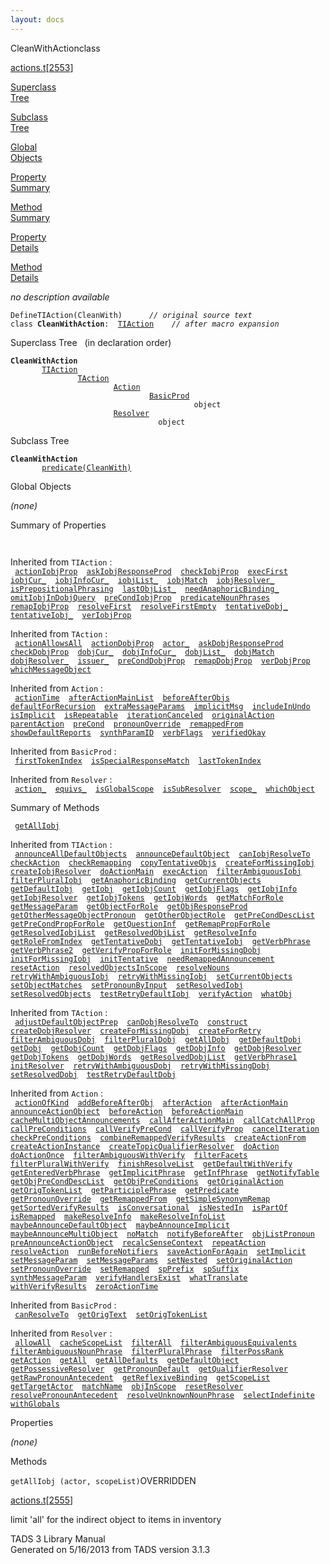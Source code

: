 ```yaml
---
layout: docs
---
```

<span class="title">CleanWithAction</span><span class="type">class</span>

[actions.t](../file/actions.t.html)\[[2553](../source/actions.t.html#2553)\]

[Superclass  
Tree](#_SuperClassTree_)

[Subclass  
Tree](#_SubClassTree_)

[Global  
Objects](#_ObjectSummary_)

[Property  
Summary](#_PropSummary_)

[Method  
Summary](#_MethodSummary_)

[Property  
Details](#_Properties_)

[Method  
Details](#_Methods_)

<div class="fdesc">

*no description available*

`DefineTIAction(CleanWith)      `*`// original source text`*  
`class `**`CleanWithAction`**` :   `[`TIAction`](../object/TIAction.html)`      `*`// after macro expansion`*

</div>

<span id="_SuperClassTree_"></span>

<div class="mjhd">

<span class="hdln">Superclass Tree</span>   (in declaration order)

</div>

**`CleanWithAction`**  
`         `[`TIAction`](../object/TIAction.html)  
`                 `[`TAction`](../object/TAction.html)  
`                         `[`Action`](../object/Action.html)  
`                                 `[`BasicProd`](../object/BasicProd.html)  
`                                         object`  
`                         `[`Resolver`](../object/Resolver.html)  
`                                 object`  
<span id="_SubClassTree_"></span>

<div class="mjhd">

<span class="hdln">Subclass Tree</span>  

</div>

**`CleanWithAction`**  
`         `[`predicate(CleanWith)`](../object/predicate(CleanWith).html)  
<span id="_ObjectSummary_"></span>

<div class="mjhd">

<span class="hdln">Global Objects</span>  

</div>

*(none)* <span id="_PropSummary_"></span>

<div class="mjhd">

<span class="hdln">Summary of Properties</span>  

</div>

` `

Inherited from `TIAction` :  
` `[`actionIobjProp`](../object/TIAction.html#actionIobjProp)`  `[`askIobjResponseProd`](../object/TIAction.html#askIobjResponseProd)`  `[`checkIobjProp`](../object/TIAction.html#checkIobjProp)`  `[`execFirst`](../object/TIAction.html#execFirst)`  `[`iobjCur_`](../object/TIAction.html#iobjCur_)`  `[`iobjInfoCur_`](../object/TIAction.html#iobjInfoCur_)`  `[`iobjList_`](../object/TIAction.html#iobjList_)`  `[`iobjMatch`](../object/TIAction.html#iobjMatch)`  `[`iobjResolver_`](../object/TIAction.html#iobjResolver_)`  `[`isPrepositionalPhrasing`](../object/TIAction.html#isPrepositionalPhrasing)`  `[`lastObjList_`](../object/TIAction.html#lastObjList_)`  `[`needAnaphoricBinding_`](../object/TIAction.html#needAnaphoricBinding_)`  `[`omitIobjInDobjQuery`](../object/TIAction.html#omitIobjInDobjQuery)`  `[`preCondIobjProp`](../object/TIAction.html#preCondIobjProp)`  `[`predicateNounPhrases`](../object/TIAction.html#predicateNounPhrases)`  `[`remapIobjProp`](../object/TIAction.html#remapIobjProp)`  `[`resolveFirst`](../object/TIAction.html#resolveFirst)`  `[`resolveFirstEmpty`](../object/TIAction.html#resolveFirstEmpty)`  `[`tentativeDobj_`](../object/TIAction.html#tentativeDobj_)`  `[`tentativeIobj_`](../object/TIAction.html#tentativeIobj_)`  `[`verIobjProp`](../object/TIAction.html#verIobjProp)`  `

Inherited from `TAction` :  
` `[`actionAllowsAll`](../object/TAction.html#actionAllowsAll)`  `[`actionDobjProp`](../object/TAction.html#actionDobjProp)`  `[`actor_`](../object/TAction.html#actor_)`  `[`askDobjResponseProd`](../object/TAction.html#askDobjResponseProd)`  `[`checkDobjProp`](../object/TAction.html#checkDobjProp)`  `[`dobjCur_`](../object/TAction.html#dobjCur_)`  `[`dobjInfoCur_`](../object/TAction.html#dobjInfoCur_)`  `[`dobjList_`](../object/TAction.html#dobjList_)`  `[`dobjMatch`](../object/TAction.html#dobjMatch)`  `[`dobjResolver_`](../object/TAction.html#dobjResolver_)`  `[`issuer_`](../object/TAction.html#issuer_)`  `[`preCondDobjProp`](../object/TAction.html#preCondDobjProp)`  `[`remapDobjProp`](../object/TAction.html#remapDobjProp)`  `[`verDobjProp`](../object/TAction.html#verDobjProp)`  `[`whichMessageObject`](../object/TAction.html#whichMessageObject)`  `

Inherited from `Action` :  
` `[`actionTime`](../object/Action.html#actionTime)`  `[`afterActionMainList`](../object/Action.html#afterActionMainList)`  `[`beforeAfterObjs`](../object/Action.html#beforeAfterObjs)`  `[`defaultForRecursion`](../object/Action.html#defaultForRecursion)`  `[`extraMessageParams`](../object/Action.html#extraMessageParams)`  `[`implicitMsg`](../object/Action.html#implicitMsg)`  `[`includeInUndo`](../object/Action.html#includeInUndo)`  `[`isImplicit`](../object/Action.html#isImplicit)`  `[`isRepeatable`](../object/Action.html#isRepeatable)`  `[`iterationCanceled`](../object/Action.html#iterationCanceled)`  `[`originalAction`](../object/Action.html#originalAction)`  `[`parentAction`](../object/Action.html#parentAction)`  `[`preCond`](../object/Action.html#preCond)`  `[`pronounOverride`](../object/Action.html#pronounOverride)`  `[`remappedFrom`](../object/Action.html#remappedFrom)`  `[`showDefaultReports`](../object/Action.html#showDefaultReports)`  `[`synthParamID`](../object/Action.html#synthParamID)`  `[`verbFlags`](../object/Action.html#verbFlags)`  `[`verifiedOkay`](../object/Action.html#verifiedOkay)`  `

Inherited from `BasicProd` :  
` `[`firstTokenIndex`](../object/BasicProd.html#firstTokenIndex)`  `[`isSpecialResponseMatch`](../object/BasicProd.html#isSpecialResponseMatch)`  `[`lastTokenIndex`](../object/BasicProd.html#lastTokenIndex)`  `

Inherited from `Resolver` :  
` `[`action_`](../object/Resolver.html#action_)`  `[`equivs_`](../object/Resolver.html#equivs_)`  `[`isGlobalScope`](../object/Resolver.html#isGlobalScope)`  `[`isSubResolver`](../object/Resolver.html#isSubResolver)`  `[`scope_`](../object/Resolver.html#scope_)`  `[`whichObject`](../object/Resolver.html#whichObject)`  `

<span id="_MethodSummary_"></span>

<div class="mjhd">

<span class="hdln">Summary of Methods</span>  

</div>

` `[`getAllIobj`](#getAllIobj)`  `

Inherited from `TIAction` :  
` `[`announceAllDefaultObjects`](../object/TIAction.html#announceAllDefaultObjects)`  `[`announceDefaultObject`](../object/TIAction.html#announceDefaultObject)`  `[`canIobjResolveTo`](../object/TIAction.html#canIobjResolveTo)`  `[`checkAction`](../object/TIAction.html#checkAction)`  `[`checkRemapping`](../object/TIAction.html#checkRemapping)`  `[`copyTentativeObjs`](../object/TIAction.html#copyTentativeObjs)`  `[`createForMissingIobj`](../object/TIAction.html#createForMissingIobj)`  `[`createIobjResolver`](../object/TIAction.html#createIobjResolver)`  `[`doActionMain`](../object/TIAction.html#doActionMain)`  `[`execAction`](../object/TIAction.html#execAction)`  `[`filterAmbiguousIobj`](../object/TIAction.html#filterAmbiguousIobj)`  `[`filterPluralIobj`](../object/TIAction.html#filterPluralIobj)`  `[`getAnaphoricBinding`](../object/TIAction.html#getAnaphoricBinding)`  `[`getCurrentObjects`](../object/TIAction.html#getCurrentObjects)`  `[`getDefaultIobj`](../object/TIAction.html#getDefaultIobj)`  `[`getIobj`](../object/TIAction.html#getIobj)`  `[`getIobjCount`](../object/TIAction.html#getIobjCount)`  `[`getIobjFlags`](../object/TIAction.html#getIobjFlags)`  `[`getIobjInfo`](../object/TIAction.html#getIobjInfo)`  `[`getIobjResolver`](../object/TIAction.html#getIobjResolver)`  `[`getIobjTokens`](../object/TIAction.html#getIobjTokens)`  `[`getIobjWords`](../object/TIAction.html#getIobjWords)`  `[`getMatchForRole`](../object/TIAction.html#getMatchForRole)`  `[`getMessageParam`](../object/TIAction.html#getMessageParam)`  `[`getObjectForRole`](../object/TIAction.html#getObjectForRole)`  `[`getObjResponseProd`](../object/TIAction.html#getObjResponseProd)`  `[`getOtherMessageObjectPronoun`](../object/TIAction.html#getOtherMessageObjectPronoun)`  `[`getOtherObjectRole`](../object/TIAction.html#getOtherObjectRole)`  `[`getPreCondDescList`](../object/TIAction.html#getPreCondDescList)`  `[`getPreCondPropForRole`](../object/TIAction.html#getPreCondPropForRole)`  `[`getQuestionInf`](../object/TIAction.html#getQuestionInf)`  `[`getRemapPropForRole`](../object/TIAction.html#getRemapPropForRole)`  `[`getResolvedIobjList`](../object/TIAction.html#getResolvedIobjList)`  `[`getResolvedObjList`](../object/TIAction.html#getResolvedObjList)`  `[`getResolveInfo`](../object/TIAction.html#getResolveInfo)`  `[`getRoleFromIndex`](../object/TIAction.html#getRoleFromIndex)`  `[`getTentativeDobj`](../object/TIAction.html#getTentativeDobj)`  `[`getTentativeIobj`](../object/TIAction.html#getTentativeIobj)`  `[`getVerbPhrase`](../object/TIAction.html#getVerbPhrase)`  `[`getVerbPhrase2`](../object/TIAction.html#getVerbPhrase2)`  `[`getVerifyPropForRole`](../object/TIAction.html#getVerifyPropForRole)`  `[`initForMissingDobj`](../object/TIAction.html#initForMissingDobj)`  `[`initForMissingIobj`](../object/TIAction.html#initForMissingIobj)`  `[`initTentative`](../object/TIAction.html#initTentative)`  `[`needRemappedAnnouncement`](../object/TIAction.html#needRemappedAnnouncement)`  `[`resetAction`](../object/TIAction.html#resetAction)`  `[`resolvedObjectsInScope`](../object/TIAction.html#resolvedObjectsInScope)`  `[`resolveNouns`](../object/TIAction.html#resolveNouns)`  `[`retryWithAmbiguousIobj`](../object/TIAction.html#retryWithAmbiguousIobj)`  `[`retryWithMissingIobj`](../object/TIAction.html#retryWithMissingIobj)`  `[`setCurrentObjects`](../object/TIAction.html#setCurrentObjects)`  `[`setObjectMatches`](../object/TIAction.html#setObjectMatches)`  `[`setPronounByInput`](../object/TIAction.html#setPronounByInput)`  `[`setResolvedIobj`](../object/TIAction.html#setResolvedIobj)`  `[`setResolvedObjects`](../object/TIAction.html#setResolvedObjects)`  `[`testRetryDefaultIobj`](../object/TIAction.html#testRetryDefaultIobj)`  `[`verifyAction`](../object/TIAction.html#verifyAction)`  `[`whatObj`](../object/TIAction.html#whatObj)`  `

Inherited from `TAction` :  
` `[`adjustDefaultObjectPrep`](../object/TAction.html#adjustDefaultObjectPrep)`  `[`canDobjResolveTo`](../object/TAction.html#canDobjResolveTo)`  `[`construct`](../object/TAction.html#construct)`  `[`createDobjResolver`](../object/TAction.html#createDobjResolver)`  `[`createForMissingDobj`](../object/TAction.html#createForMissingDobj)`  `[`createForRetry`](../object/TAction.html#createForRetry)`  `[`filterAmbiguousDobj`](../object/TAction.html#filterAmbiguousDobj)`  `[`filterPluralDobj`](../object/TAction.html#filterPluralDobj)`  `[`getAllDobj`](../object/TAction.html#getAllDobj)`  `[`getDefaultDobj`](../object/TAction.html#getDefaultDobj)`  `[`getDobj`](../object/TAction.html#getDobj)`  `[`getDobjCount`](../object/TAction.html#getDobjCount)`  `[`getDobjFlags`](../object/TAction.html#getDobjFlags)`  `[`getDobjInfo`](../object/TAction.html#getDobjInfo)`  `[`getDobjResolver`](../object/TAction.html#getDobjResolver)`  `[`getDobjTokens`](../object/TAction.html#getDobjTokens)`  `[`getDobjWords`](../object/TAction.html#getDobjWords)`  `[`getResolvedDobjList`](../object/TAction.html#getResolvedDobjList)`  `[`getVerbPhrase1`](../object/TAction.html#getVerbPhrase1)`  `[`initResolver`](../object/TAction.html#initResolver)`  `[`retryWithAmbiguousDobj`](../object/TAction.html#retryWithAmbiguousDobj)`  `[`retryWithMissingDobj`](../object/TAction.html#retryWithMissingDobj)`  `[`setResolvedDobj`](../object/TAction.html#setResolvedDobj)`  `[`testRetryDefaultDobj`](../object/TAction.html#testRetryDefaultDobj)`  `

Inherited from `Action` :  
` `[`actionOfKind`](../object/Action.html#actionOfKind)`  `[`addBeforeAfterObj`](../object/Action.html#addBeforeAfterObj)`  `[`afterAction`](../object/Action.html#afterAction)`  `[`afterActionMain`](../object/Action.html#afterActionMain)`  `[`announceActionObject`](../object/Action.html#announceActionObject)`  `[`beforeAction`](../object/Action.html#beforeAction)`  `[`beforeActionMain`](../object/Action.html#beforeActionMain)`  `[`cacheMultiObjectAnnouncements`](../object/Action.html#cacheMultiObjectAnnouncements)`  `[`callAfterActionMain`](../object/Action.html#callAfterActionMain)`  `[`callCatchAllProp`](../object/Action.html#callCatchAllProp)`  `[`callPreConditions`](../object/Action.html#callPreConditions)`  `[`callVerifyPreCond`](../object/Action.html#callVerifyPreCond)`  `[`callVerifyProp`](../object/Action.html#callVerifyProp)`  `[`cancelIteration`](../object/Action.html#cancelIteration)`  `[`checkPreConditions`](../object/Action.html#checkPreConditions)`  `[`combineRemappedVerifyResults`](../object/Action.html#combineRemappedVerifyResults)`  `[`createActionFrom`](../object/Action.html#createActionFrom)`  `[`createActionInstance`](../object/Action.html#createActionInstance)`  `[`createTopicQualifierResolver`](../object/Action.html#createTopicQualifierResolver)`  `[`doAction`](../object/Action.html#doAction)`  `[`doActionOnce`](../object/Action.html#doActionOnce)`  `[`filterAmbiguousWithVerify`](../object/Action.html#filterAmbiguousWithVerify)`  `[`filterFacets`](../object/Action.html#filterFacets)`  `[`filterPluralWithVerify`](../object/Action.html#filterPluralWithVerify)`  `[`finishResolveList`](../object/Action.html#finishResolveList)`  `[`getDefaultWithVerify`](../object/Action.html#getDefaultWithVerify)`  `[`getEnteredVerbPhrase`](../object/Action.html#getEnteredVerbPhrase)`  `[`getImplicitPhrase`](../object/Action.html#getImplicitPhrase)`  `[`getInfPhrase`](../object/Action.html#getInfPhrase)`  `[`getNotifyTable`](../object/Action.html#getNotifyTable)`  `[`getObjPreCondDescList`](../object/Action.html#getObjPreCondDescList)`  `[`getObjPreConditions`](../object/Action.html#getObjPreConditions)`  `[`getOriginalAction`](../object/Action.html#getOriginalAction)`  `[`getOrigTokenList`](../object/Action.html#getOrigTokenList)`  `[`getParticiplePhrase`](../object/Action.html#getParticiplePhrase)`  `[`getPredicate`](../object/Action.html#getPredicate)`  `[`getPronounOverride`](../object/Action.html#getPronounOverride)`  `[`getRemappedFrom`](../object/Action.html#getRemappedFrom)`  `[`getSimpleSynonymRemap`](../object/Action.html#getSimpleSynonymRemap)`  `[`getSortedVerifyResults`](../object/Action.html#getSortedVerifyResults)`  `[`isConversational`](../object/Action.html#isConversational)`  `[`isNestedIn`](../object/Action.html#isNestedIn)`  `[`isPartOf`](../object/Action.html#isPartOf)`  `[`isRemapped`](../object/Action.html#isRemapped)`  `[`makeResolveInfo`](../object/Action.html#makeResolveInfo)`  `[`makeResolveInfoList`](../object/Action.html#makeResolveInfoList)`  `[`maybeAnnounceDefaultObject`](../object/Action.html#maybeAnnounceDefaultObject)`  `[`maybeAnnounceImplicit`](../object/Action.html#maybeAnnounceImplicit)`  `[`maybeAnnounceMultiObject`](../object/Action.html#maybeAnnounceMultiObject)`  `[`noMatch`](../object/Action.html#noMatch)`  `[`notifyBeforeAfter`](../object/Action.html#notifyBeforeAfter)`  `[`objListPronoun`](../object/Action.html#objListPronoun)`  `[`preAnnounceActionObject`](../object/Action.html#preAnnounceActionObject)`  `[`recalcSenseContext`](../object/Action.html#recalcSenseContext)`  `[`repeatAction`](../object/Action.html#repeatAction)`  `[`resolveAction`](../object/Action.html#resolveAction)`  `[`runBeforeNotifiers`](../object/Action.html#runBeforeNotifiers)`  `[`saveActionForAgain`](../object/Action.html#saveActionForAgain)`  `[`setImplicit`](../object/Action.html#setImplicit)`  `[`setMessageParam`](../object/Action.html#setMessageParam)`  `[`setMessageParams`](../object/Action.html#setMessageParams)`  `[`setNested`](../object/Action.html#setNested)`  `[`setOriginalAction`](../object/Action.html#setOriginalAction)`  `[`setPronounOverride`](../object/Action.html#setPronounOverride)`  `[`setRemapped`](../object/Action.html#setRemapped)`  `[`spPrefix`](../object/Action.html#spPrefix)`  `[`spSuffix`](../object/Action.html#spSuffix)`  `[`synthMessageParam`](../object/Action.html#synthMessageParam)`  `[`verifyHandlersExist`](../object/Action.html#verifyHandlersExist)`  `[`whatTranslate`](../object/Action.html#whatTranslate)`  `[`withVerifyResults`](../object/Action.html#withVerifyResults)`  `[`zeroActionTime`](../object/Action.html#zeroActionTime)`  `

Inherited from `BasicProd` :  
` `[`canResolveTo`](../object/BasicProd.html#canResolveTo)`  `[`getOrigText`](../object/BasicProd.html#getOrigText)`  `[`setOrigTokenList`](../object/BasicProd.html#setOrigTokenList)`  `

Inherited from `Resolver` :  
` `[`allowAll`](../object/Resolver.html#allowAll)`  `[`cacheScopeList`](../object/Resolver.html#cacheScopeList)`  `[`filterAll`](../object/Resolver.html#filterAll)`  `[`filterAmbiguousEquivalents`](../object/Resolver.html#filterAmbiguousEquivalents)`  `[`filterAmbiguousNounPhrase`](../object/Resolver.html#filterAmbiguousNounPhrase)`  `[`filterPluralPhrase`](../object/Resolver.html#filterPluralPhrase)`  `[`filterPossRank`](../object/Resolver.html#filterPossRank)`  `[`getAction`](../object/Resolver.html#getAction)`  `[`getAll`](../object/Resolver.html#getAll)`  `[`getAllDefaults`](../object/Resolver.html#getAllDefaults)`  `[`getDefaultObject`](../object/Resolver.html#getDefaultObject)`  `[`getPossessiveResolver`](../object/Resolver.html#getPossessiveResolver)`  `[`getPronounDefault`](../object/Resolver.html#getPronounDefault)`  `[`getQualifierResolver`](../object/Resolver.html#getQualifierResolver)`  `[`getRawPronounAntecedent`](../object/Resolver.html#getRawPronounAntecedent)`  `[`getReflexiveBinding`](../object/Resolver.html#getReflexiveBinding)`  `[`getScopeList`](../object/Resolver.html#getScopeList)`  `[`getTargetActor`](../object/Resolver.html#getTargetActor)`  `[`matchName`](../object/Resolver.html#matchName)`  `[`objInScope`](../object/Resolver.html#objInScope)`  `[`resetResolver`](../object/Resolver.html#resetResolver)`  `[`resolvePronounAntecedent`](../object/Resolver.html#resolvePronounAntecedent)`  `[`resolveUnknownNounPhrase`](../object/Resolver.html#resolveUnknownNounPhrase)`  `[`selectIndefinite`](../object/Resolver.html#selectIndefinite)`  `[`withGlobals`](../object/Resolver.html#withGlobals)`  `

<span id="_Properties_"></span>

<div class="mjhd">

<span class="hdln">Properties</span>  

</div>

*(none)* <span id="_Methods_"></span>

<div class="mjhd">

<span class="hdln">Methods</span>  

</div>

<span id="getAllIobj"></span>

`getAllIobj (actor, scopeList)`<span class="rem">OVERRIDDEN</span>

[actions.t](../file/actions.t.html)\[[2555](../source/actions.t.html#2555)\]

<div class="desc">

limit 'all' for the indirect object to items in inventory

</div>

<div class="ftr">

TADS 3 Library Manual  
Generated on 5/16/2013 from TADS version 3.1.3

</div>
